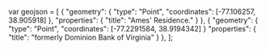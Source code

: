 var geojson = [
  { "geometry": { "type": "Point", "coordinates": [-77.106257, 38.905918] },
    "properties": { "title": "Ames' Residence." } },
  { "geometry": { "type": "Point", "coordinates": [-77.2291584, 38.9194342] }
    "properties": { "title": "formerly Dominion Bank of Virginia" } },
];

